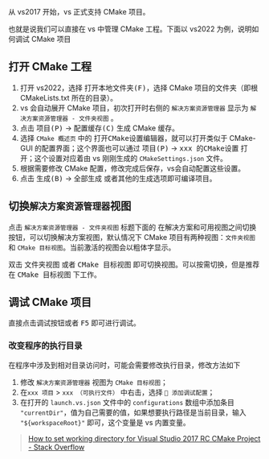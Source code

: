 从 vs2017 开始，vs 正式支持 CMake 项目。

也就是说我们可以直接在 vs 中管理 CMake 工程。下面以 vs2022 为例，说明如何调试 CMake 项目

## 打开 CMake 工程

1. 打开 vs2022，选择 <kbd>打开本地文件夹(F)</kbd>，选择 CMake 项目的文件夹（即根 CMakeLists.txt 所在的目录）。
2. vs 会自动展开 CMake 项目，初次打开时右侧的 `解决方案资源管理器` 显示为  `解决方案资源管理器 - 文件夹视图` 。
3.  点击 <kbd>项目(P)</kbd> -> <kbd>配置缓存(C)</kbd> 生成 CMake 缓存。
4. 选择 `CMake 概述页` 中的 <kbd>打开CMake设置编辑器</kbd>，就可以打开类似于 CMake-GUI 的配置界面；这个界面也可以通过  <kbd>项目(P)</kbd> -> <kbd>xxx 的CMake设置</kbd> 打开；这个设置对应着由 vs 刚刚生成的 `CMakeSettings.json` 文件。
5. 根据需要修改 CMake 配置，修改完成后保存，vs会自动配置这些设置。
6. 点击  <kbd>生成(B)</kbd> -> <kbd>全部生成</kbd> 或者其他的生成选项即可编译项目。

## 切换`解决方案资源管理器`视图

点击  `解决方案资源管理器 - 文件夹视图`  标题下面的 <kbd>在解决方案和可用视图之间切换</kbd> 按钮，可以切换解决方案视图，默认情况下 CMake 项目有两种视图：`文件夹视图` 和 `CMake 目标视图`。当前激活的视图会以粗体字显示。

双击 <kbd>文件夹视图</kbd> 或者 <kbd>CMake 目标视图</kbd> 即可切换视图。可以按需切换，但是推荐在 <kbd>CMake 目标视图</kbd> 下工作。

## 调试 CMake 项目

直接点击调试按钮或者 <kbd>F5</kbd> 即可进行调试。

### 改变程序的执行目录

在程序中涉及到相对目录访问时，可能会需要修改执行目录，修改方法如下

1. 修改 `解决方案资源管理器` 视图为 `CMake 目标视图`；
2. 在`xxx 项目` > `xxx （可执行文件）` 中右击，选择 `🔧 添加调试配置`；
3. 在打开的 `launch.vs.json` 文件中的 `configurations` 数组中添加条目 `"currentDir"`，值为自己需要的值，如果想要执行路径是当前目录，输入 `"${workspaceRoot}"` 即可，这个变量是 vs 内置变量。

> [How to set working directory for Visual Studio 2017 RC CMake Project - Stack Overflow](https://stackoverflow.com/questions/41864259/how-to-set-working-directory-for-visual-studio-2017-rc-cmake-project)



